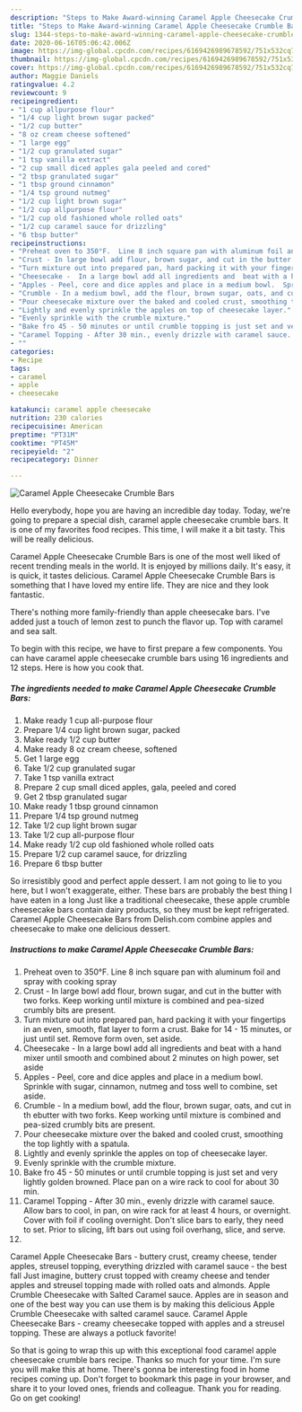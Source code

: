 ```yaml
---
description: "Steps to Make Award-winning Caramel Apple Cheesecake Crumble Bars"
title: "Steps to Make Award-winning Caramel Apple Cheesecake Crumble Bars"
slug: 1344-steps-to-make-award-winning-caramel-apple-cheesecake-crumble-bars
date: 2020-06-16T05:06:42.006Z
image: https://img-global.cpcdn.com/recipes/6169426989678592/751x532cq70/caramel-apple-cheesecake-crumble-bars-recipe-main-photo.jpg
thumbnail: https://img-global.cpcdn.com/recipes/6169426989678592/751x532cq70/caramel-apple-cheesecake-crumble-bars-recipe-main-photo.jpg
cover: https://img-global.cpcdn.com/recipes/6169426989678592/751x532cq70/caramel-apple-cheesecake-crumble-bars-recipe-main-photo.jpg
author: Maggie Daniels
ratingvalue: 4.2
reviewcount: 9
recipeingredient:
- "1 cup allpurpose flour"
- "1/4 cup light brown sugar packed"
- "1/2 cup butter"
- "8 oz cream cheese softened"
- "1 large egg"
- "1/2 cup granulated sugar"
- "1 tsp vanilla extract"
- "2 cup small diced apples gala peeled and cored"
- "2 tbsp granulated sugar"
- "1 tbsp ground cinnamon"
- "1/4 tsp ground nutmeg"
- "1/2 cup light brown sugar"
- "1/2 cup allpurpose flour"
- "1/2 cup old fashioned whole rolled oats"
- "1/2 cup caramel sauce for drizzling"
- "6 tbsp butter"
recipeinstructions:
- "Preheat oven to 350°F.  Line 8 inch square pan with aluminum foil and spray with cooking spray"
- "Crust - In large bowl add flour, brown sugar, and cut in the butter with two forks.  Keep working until mixture is combined and pea-sized crumbly bits are present."
- "Turn mixture out into prepared pan, hard packing it with your fingertips in an even, smooth, flat layer to form a crust.  Bake for 14 - 15 minutes, or just until set.  Remove form oven, set aside."
- "Cheesecake -  In a large bowl add all ingredients and  beat with a hand mixer until smooth and combined about 2 minutes on high power, set aside"
- "Apples - Peel, core and dice apples and place in a medium bowl.  Sprinkle with sugar, cinnamon, nutmeg and toss well to combine, set aside."
- "Crumble - In a medium bowl, add the flour, brown sugar, oats, and cut in th ebutter with two forks.  Keep working until mixture is combined and pea-sized crumbly bits are present."
- "Pour cheesecake mixture over the baked and cooled crust, smoothing the top lightly with a spatula."
- "Lightly and evenly sprinkle the apples on top of cheesecake layer."
- "Evenly sprinkle with the crumble mixture."
- "Bake fro 45 - 50 minutes or until crumble topping is just set and very lightly golden browned.  Place pan on a wire rack to cool for about 30 min."
- "Caramel Topping - After 30 min., evenly drizzle with caramel sauce.  Allow bars to cool, in pan, on wire rack for at least 4 hours, or overnight.  Cover with foil if cooling overnight.  Don&#39;t slice bars to early, they need to set. Prior to slicing, lift bars out using foil overhang, slice, and serve."
- ""
categories:
- Recipe
tags:
- caramel
- apple
- cheesecake

katakunci: caramel apple cheesecake 
nutrition: 230 calories
recipecuisine: American
preptime: "PT31M"
cooktime: "PT45M"
recipeyield: "2"
recipecategory: Dinner

---
```



![Caramel Apple Cheesecake Crumble Bars](https://img-global.cpcdn.com/recipes/6169426989678592/751x532cq70/caramel-apple-cheesecake-crumble-bars-recipe-main-photo.jpg)

Hello everybody, hope you are having an incredible day today. Today, we're going to prepare a special dish, caramel apple cheesecake crumble bars. It is one of my favorites food recipes. This time, I will make it a bit tasty. This will be really delicious.

Caramel Apple Cheesecake Crumble Bars is one of the most well liked of recent trending meals in the world. It is enjoyed by millions daily. It's easy, it is quick, it tastes delicious. Caramel Apple Cheesecake Crumble Bars is something that I have loved my entire life. They are nice and they look fantastic.

There&#39;s nothing more family-friendly than apple cheesecake bars. I&#39;ve added just a touch of lemon zest to punch the flavor up. Top with caramel and sea salt.


To begin with this recipe, we have to first prepare a few components. You can have caramel apple cheesecake crumble bars using 16 ingredients and 12 steps. Here is how you cook that.

<!--inarticleads1-->

##### The ingredients needed to make Caramel Apple Cheesecake Crumble Bars:

1. Make ready 1 cup all-purpose flour
1. Prepare 1/4 cup light brown sugar, packed
1. Make ready 1/2 cup butter
1. Make ready 8 oz cream cheese, softened
1. Get 1 large egg
1. Take 1/2 cup granulated sugar
1. Take 1 tsp vanilla extract
1. Prepare 2 cup small diced apples, gala, peeled and cored
1. Get 2 tbsp granulated sugar
1. Make ready 1 tbsp ground cinnamon
1. Prepare 1/4 tsp ground nutmeg
1. Take 1/2 cup light brown sugar
1. Take 1/2 cup all-purpose flour
1. Make ready 1/2 cup old fashioned whole rolled oats
1. Prepare 1/2 cup caramel sauce, for drizzling
1. Prepare 6 tbsp butter


So irresistibly good and perfect apple dessert. I am not going to lie to you here, but I won&#39;t exaggerate, either. These bars are probably the best thing I have eaten in a long Just like a traditional cheesecake, these apple crumble cheesecake bars contain dairy products, so they must be kept refrigerated. Caramel Apple Cheesecake Bars from Delish.com combine apples and cheesecake to make one delicious dessert. 

<!--inarticleads2-->

##### Instructions to make Caramel Apple Cheesecake Crumble Bars:

1. Preheat oven to 350°F.  Line 8 inch square pan with aluminum foil and spray with cooking spray
1. Crust - In large bowl add flour, brown sugar, and cut in the butter with two forks.  Keep working until mixture is combined and pea-sized crumbly bits are present.
1. Turn mixture out into prepared pan, hard packing it with your fingertips in an even, smooth, flat layer to form a crust.  Bake for 14 - 15 minutes, or just until set.  Remove form oven, set aside.
1. Cheesecake -  In a large bowl add all ingredients and  beat with a hand mixer until smooth and combined about 2 minutes on high power, set aside
1. Apples - Peel, core and dice apples and place in a medium bowl.  Sprinkle with sugar, cinnamon, nutmeg and toss well to combine, set aside.
1. Crumble - In a medium bowl, add the flour, brown sugar, oats, and cut in th ebutter with two forks.  Keep working until mixture is combined and pea-sized crumbly bits are present.
1. Pour cheesecake mixture over the baked and cooled crust, smoothing the top lightly with a spatula.
1. Lightly and evenly sprinkle the apples on top of cheesecake layer.
1. Evenly sprinkle with the crumble mixture.
1. Bake fro 45 - 50 minutes or until crumble topping is just set and very lightly golden browned.  Place pan on a wire rack to cool for about 30 min.
1. Caramel Topping - After 30 min., evenly drizzle with caramel sauce.  Allow bars to cool, in pan, on wire rack for at least 4 hours, or overnight.  Cover with foil if cooling overnight.  Don&#39;t slice bars to early, they need to set. Prior to slicing, lift bars out using foil overhang, slice, and serve.
1. 


Caramel Apple Cheesecake Bars - buttery crust, creamy cheese, tender apples, streusel topping, everything drizzled with caramel sauce - the best fall Just imagine, buttery crust topped with creamy cheese and tender apples and streusel topping made with rolled oats and almonds. Apple Crumble Cheesecake with Salted Caramel sauce. Apples are in season and one of the best way you can use them is by making this delicious Apple Crumble Cheesecake with salted caramel sauce. Caramel Apple Cheesecake Bars - creamy cheesecake topped with apples and a streusel topping. These are always a potluck favorite! 

So that is going to wrap this up with this exceptional food caramel apple cheesecake crumble bars recipe. Thanks so much for your time. I'm sure you will make this at home. There's gonna be interesting food in home recipes coming up. Don't forget to bookmark this page in your browser, and share it to your loved ones, friends and colleague. Thank you for reading. Go on get cooking!
